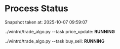 # Process Status

Snapshot taken at: 2025-10-07 09:59:07

../wintrd/trade_algo.py --task price_update: **RUNNING**

../wintrd/trade_algo.py --task buy_sell: **RUNNING**

